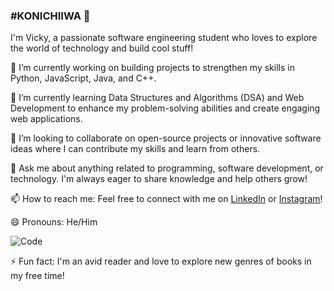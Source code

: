 ### #KONICHIIWA 👋

I'm Vicky, a passionate software engineering student who loves to explore the world of technology and build cool stuff!

🔭 I’m currently working on building projects to strengthen my skills in Python, JavaScript, Java, and C++.

🌱 I’m currently learning Data Structures and Algorithms (DSA) and Web Development to enhance my problem-solving abilities and create engaging web applications.

👯 I’m looking to collaborate on open-source projects or innovative software ideas where I can contribute my skills and learn from others.

💬 Ask me about anything related to programming, software development, or technology. I'm always eager to share knowledge and help others grow!

📫 How to reach me: Feel free to connect with me on [LinkedIn](https://www.linkedin.com/in/vicky-mahato-450b57253) or [Instagram](https://www.instagram.com/vicky_07043/)!

😄 Pronouns: He/Him

![Code](https://www.springboard.com/blog/wp-content/uploads/2022/06/what-does-a-coder-do-2022-career-guide.jpg)

⚡ Fun fact: I'm an avid reader and love to explore new genres of books in my free time!
